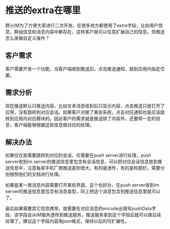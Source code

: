 # 推送的extra在哪里
野火IM为了方便大家进行二次开发，在很多地方都使用了extra字段，比如用户信息，群组信息和消息内容中都存在，这样客户就可以任意扩展自己的信息。但推送怎么来做自定义操作？

## 客户需求
客户需要开发一个功能，当客户端收到推送后，点击推送通知，跳到应用内指定位置。

## 需求分析
现在推送默认只推送内容，比如文本消息收到后只显示内容，点击推送只是打开了应用，没有跳转到对应会话。如果客户对接了某些系统，点击对应通知也是应该跳转到应用内对应模块的。因此客户的需求就是推送除了内容外，还要带一定的信息，客户端能够根据这些信息做对应的处理。

## 解决办法
如果仅仅是需要跳转到对应的会话，仅需要在push server进行处理，push server收到im server的推送信息里包含有会话信息，可以把对应会话信息放到推送信息中，注意每家手机厂商推送差别很大，有的是透传，有的是标题栏，需要分别按照他们的文档进行处理。

如果是某一类消息内容需要打开某些界面，这个也好办，在push server收到im server的推送信息里包含有消息类型，同上把这个消息包含到推送信息里就可以了。

最后如果需要其它信息携带，就需要在对应消息的encode出填写pushData字段，该字段会从IM服务透传到推送服务，推送服务拿到这个字段后就可以做后续处理了。建议这个字段内容用json格式，保持以后的可扩展性。

